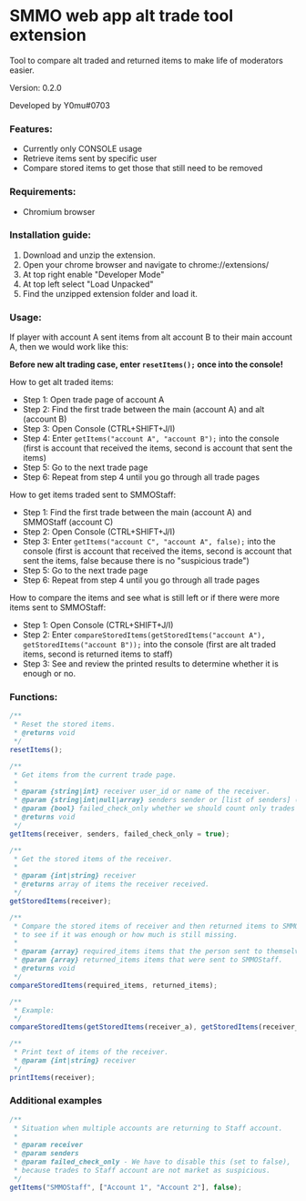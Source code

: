 # SMMO web app alt trade tool extension
Tool to compare alt traded and returned items to make life of moderators easier.

Version: 0.2.0

Developed by Y0mu#0703

### Features:
- Currently only CONSOLE usage
- Retrieve items sent by specific user
- Compare stored items to get those that still need to be removed

### Requirements:
- Chromium browser

### Installation guide:
1. Download and unzip the extension.
2. Open your chrome browser and navigate to chrome://extensions/
3. At top right enable "Developer Mode"
4. At top left select "Load Unpacked"
5. Find the unzipped extension folder and load it.

### Usage:
If player with account A sent items from alt account B to their main account A, then we would work like this:

**Before new alt trading case, enter `resetItems();` once into the console!**

How to get alt traded items:
- Step 1: Open trade page of account A
- Step 2: Find the first trade between the main (account A) and alt (account B)
- Step 3: Open Console (CTRL+SHIFT+J/I)
- Step 4: Enter `getItems("account A", "account B");` into the console (first is account that received the items, second is account that sent the items)
- Step 5: Go to the next trade page
- Step 6: Repeat from step 4 until you go through all trade pages

How to get items traded sent to SMMOStaff:
- Step 1: Find the first trade between the main (account A) and SMMOStaff (account C)
- Step 2: Open Console (CTRL+SHIFT+J/I)
- Step 3: Enter `getItems("account C", "account A", false);` into the console (first is account that received the items, second is account that sent the items, false because there is no "suspicious trade")
- Step 5: Go to the next trade page
- Step 6: Repeat from step 4 until you go through all trade pages

How to compare the items and see what is still left or if there were more items sent to SMMOStaff:
- Step 1: Open Console (CTRL+SHIFT+J/I)
- Step 2: Enter `compareStoredItems(getStoredItems("account A"), getStoredItems("account B"));` into the console  (first are alt traded items, second is returned items to staff)
- Step 3: See and review the printed results to determine whether it is enough or no.

### Functions:
```js
/**
 * Reset the stored items.
 * @returns void
 */
resetItems();
```

```js
/**
 * Get items from the current trade page.
 *
 * @param {string|int} receiver user_id or name of the receiver.
 * @param {string|int|null|array} senders sender or [list of senders] (name, id).
 * @param {bool} failed_check_only whether we should count only trades that are suspicious.
 * @returns void
 */
getItems(receiver, senders, failed_check_only = true);
```

```js
/**
 * Get the stored items of the receiver.
 *
 * @param {int|string} receiver
 * @returns array of items the receiver received.
 */
getStoredItems(receiver);
```

```js
/**
 * Compare the stored items of receiver and then returned items to SMMO staff
 * to see if it was enough or how much is still missing.
 *
 * @param {array} required_items items that the person sent to themselves.
 * @param {array} returned_items items that were sent to SMMOStaff.
 * @returns void
 */
compareStoredItems(required_items, returned_items);

/**
 * Example:
 */
compareStoredItems(getStoredItems(receiver_a), getStoredItems(receiver_b));
```

```js
/**
 * Print text of items of the receiver.
 * @param {int|string} receiver 
 */
printItems(receiver);
```

### Additional examples

```js
/**
 * Situation when multiple accounts are returning to Staff account.
 * 
 * @param receiver
 * @param senders
 * @param failed_check_only - We have to disable this (set to false), 
 * because trades to Staff account are not market as suspicious.
 */
getItems("SMMOStaff", ["Account 1", "Account 2"], false);
```